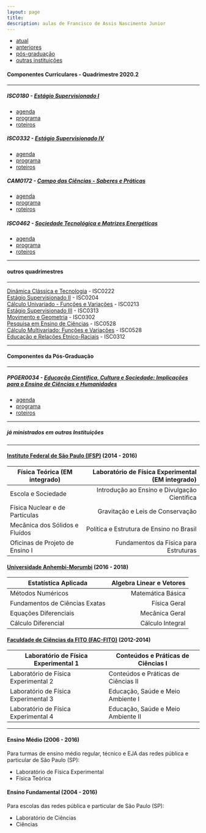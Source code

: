 ```yaml
---
layout: page
title:
description: aulas de Francisco de Assis Nascimento Junior
---
```


<div class="navbar">
    <div class="navbar-inner">
        <ul class="nav">
            <li><a href="#current">atual</a></li>
            <li><a href="#old">anteriores</a></li>
            <li><a href="#shortcourses">pós-graduação</a></li>
            <li><a href="#misc">outras instituições</a></li>
        </ul>
    </div>
</div>


#### <a name="current"></a>Componentes Curriculares - Quadrimestre 2020.2

---

##### ISC0180 - [Estágio Supervisionado I](https://itxesco.github.io/aulas/ISC0180/index.html)

- [agenda](https://itxesco.github.io/aulas/ISC0180/agenda.html)
- [programa](https://itxesco.github.io/aulas/ISC0180/programa.html)
- [roteiros](https://itxesco.github.io/aulas/ISC0180/roteiros.html)

##### ISC0332 - [Estágio Supervisionado IV](https://itxesco.github.io/aulas/ISC0332/index.html)

- [agenda](https://itxesco.github.io/aulas/ISC0332/agenda.html)
- [programa](https://itxesco.github.io/aulas/ISC0332/programa.html)
- [roteiros](https://itxesco.github.io/aulas/ISC0332/roteiros.html)

##### CAM0172 - [Campo das Ciências - Saberes e Práticas](https://itxesco.github.io/aulas/CAM0172/index.html)

- [agenda](https://itxesco.github.io/aulas/CAM0172/agenda.html)
- [programa](https://itxesco.github.io/aulas/CAM0172/programa.html)
- [roteiros](https://itxesco.github.io/aulas/CAM0172/roteiros.html)


##### ISC0462 - [Sociedade Tecnológica e Matrizes Energéticas](https://itxesco.github.io/aulas/ISC0462/index.html)

- [agenda](https://itxesco.github.io/aulas/ISC0462/agenda.html)
- [programa](https://itxesco.github.io/aulas/ISC0462/programa.html)
- [roteiros](https://itxesco.github.io/aulas/ISC0462/roteiros.html)

---

#### <a name="old"></a>outros quadrimestres

---


[Dinâmica Clássica e Tecnologia](https://itxesco.github.io/aulas/ISC0222/index.html) - ISC0222  
[Estágio Supervisionado II](https://itxesco.github.io/aulas/ISC0204/index.html) - ISC0204  
[Cálculo Univariado - Funções e Variações](https://itxesco.github.io/aulas/ISC0213/index.html) - ISC0213  
[Estágio Supervisionado III](https://itxesco.github.io/aulas/ISC0313/index.html) - ISC0313  
[Movimento e Geometria](https://itxesco.github.io/aulas/ISC0302/index.html) - ISC0302  
[Pesquisa em Ensino de Ciências](https://itxesco.github.io/aulas/ISC0528/index.html) - ISC0528  
[Cálculo Multivariado: Funções e Variações](https://itxesco.github.io/aulas/ISC0221/index.html) - ISC0528  
[Educação e Relações Étnico-Raciais](https://itxesco.github.io/aulas/ISC0312/index.html) - ISC0312  


---

#### <a name="misc"></a>Componentes da Pós-Graduação

---

##### PPGER0034 - [Educação Científica, Cultura e Sociedade: Implicações para o Ensino de Ciências e Humanidades](https://itxesco.github.io/aulas/PPGER0034/index.html)

- [agenda](https://itxesco.github.io/aulas/PPGER0034/agenda.html)
- [programa](https://itxesco.github.io/aulas/PPGER0034/programa.html)
- [roteiros](https://itxesco.github.io/aulas/PPGER0034/roteiros.html)

---
##### <a name="shortcourses"></a> já ministrados em outras Instituições 

---

#### [Instituto Federal de São Paulo (IFSP)](https://spo.ifsp.edu.br) (2014 - 2016)

Física Teórica (EM integrado) | Laboratório de Física Experimental (EM integrado)
---|---:
Escola e Sociedade | Introdução ao Ensino e Divulgação Científica
Física Nuclear e de Partículas | Gravitação e Leis de Conservação
Mecânica dos Sólidos e Fluídos | Política e Estrutura de Ensino no Brasil
Oficinas de Projeto de Ensino I |Fundamentos da Física para Estruturas

#### [Universidade Anhembi-Morumbi](https://portal.anhembi.br/escolas/engenharia-e-tecnologia/) (2016 - 2018)


Estatística Aplicada | Algebra Linear e Vetores
---|---:
Métodos Numéricos | Matemática Básica
Fundamentos de Ciências Exatas | Física Geral
Equações Diferenciais | Mecânica Geral
Cálculo Diferencial | Cálculo Integral

#### [Faculdade de Ciências da FITO (FAC-FITO)](http://fito.edu.br) (2012-2014)

Laboratório de Física Experimental 1 | Conteúdos e Práticas de Ciências I
--|--
Laboratório de Física Experimental 2 | Conteúdos e Práticas de Ciências II
Laboratório de Física Experimental 3 | Educação, Saúde e Meio Ambiente I
Laboratório de Física Experimental 4 | Educação, Saúde e Meio Ambiente II


---  
#### Ensino Médio (2006 - 2016)

Para turmas de ensino médio regular, técnico e EJA das redes pública e particular de São Paulo (SP):

- Laboratório de Física Experimental
- Física Teórica


#### Ensino Fundamental (2004 - 2016)

Para escolas das redes pública e particular de São Paulo (SP):

- Laboratório de Ciências
- Ciências  
